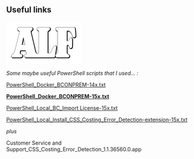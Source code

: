 ## Useful links
![](media/ALFlogo.png)

*Some maybe useful PowerShell scripts that I used... :*

[PowerShell_Docker_BCONPREM-14x.txt](https://github.com/finn777/ALF_Scripts/blob/master/PowerShell_Docker_BCONPREM-14x.txt)

[**PowerShell_Docker_BCONPREM-15x.txt**](https://github.com/finn777/ALF_Scripts/blob/master/PowerShell_Docker_BCONPREM-15x.txt)

[PowerShell_Local_BC_Import License-15x.txt](https://github.com/finn777/ALF_Scripts/blob/master/PowerShell_Local_BC_Import%20License-15x.txt)

[PowerShell_Local_Install_CSS_Costing_Error_Detection-extension-15x.txt](https://github.com/finn777/ALF_Scripts/blob/master/PowerShell_Local_Install_CSS_Costing_Error_Detection-extension-15x.txt)

*plus*

Customer Service and Support_CSS_Costing_Error_Detection_1.1.36560.0.app

